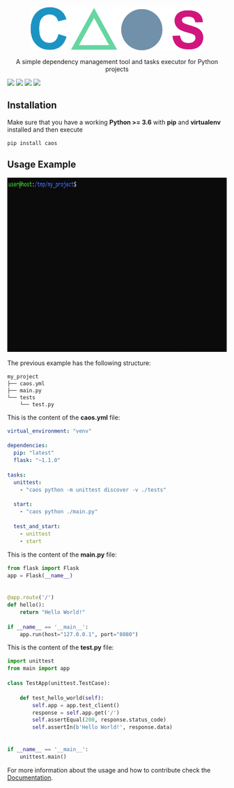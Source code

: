 <p align="center">
    <a href="https://github.com/caotic-co/caos" target="_blank">
        <img src="https://github.com/caotic-co/caos/blob/master/img/caos.png" height="100px">
    </a>
    <br>
</p>
<p align="center">A simple dependency management tool and tasks executor for Python projects</p> 

[![](https://img.shields.io/pypi/v/caos)](https://pypi.org/project/caos/)
[![](https://img.shields.io/pypi/dm/caos)](https://pypi.org/project/caos/)
[![](https://img.shields.io/github/license/caotic-co/caos)](https://raw.githubusercontent.com/caotic-co/caos/master/LICENSE)
[![](https://img.shields.io/circleci/build/github/caotic-co/caos/master?token=e824c21be60f20bf89d42a743fd56cff55bf20fc)](https://app.circleci.com/pipelines/github/caotic-co/caos)

Installation
------------
Make sure that you have a working **Python >= 3.6** with **pip** and **virtualenv** installed and then execute   
~~~
pip install caos
~~~


Usage Example
------------
<p>
    <img src="https://github.com/caotic-co/caos/blob/master/img/usage_example.gif" height="400px">
</p>

The previous example has the following structure:
~~~
my_project
├── caos.yml
├── main.py
└── tests
    └── test.py
~~~


This is the content of the **caos.yml** file:
```yaml
virtual_environment: "venv"

dependencies:
  pip: "latest"
  flask: "~1.1.0"

tasks:
  unittest:
    - "caos python -m unittest discover -v ./tests"

  start:
    - "caos python ./main.py"

  test_and_start:
    - unittest
    - start
```

This is the content of the **main.py** file:
```python
from flask import Flask
app = Flask(__name__)


@app.route('/')
def hello():
    return "Hello World!"

if __name__ == '__main__':
    app.run(host="127.0.0.1", port="8080")
```

This is the content of the **test.py** file:
```python
import unittest
from main import app

class TestApp(unittest.TestCase):

    def test_hello_world(self):
        self.app = app.test_client()
        response = self.app.get('/')
        self.assertEqual(200, response.status_code)
        self.assertIn(b'Hello World!', response.data)


if __name__ == '__main__':
    unittest.main()
```

For more information about the usage and how to contribute check the [Documentation](https://github.com/caotic-co/caos/blob/master/docs/README.md).
